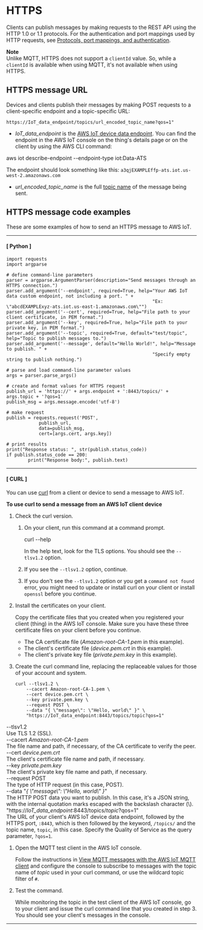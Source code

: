 # HTTPS<a name="http"></a>

Clients can publish messages by making requests to the REST API using the HTTP 1\.0 or 1\.1 protocols\. For the authentication and port mappings used by HTTP requests, see [Protocols, port mappings, and authentication](protocols.md#protocol-port-mapping)\.

**Note**  
Unlike MQTT, HTTPS does not support a `clientId` value\. So, while a `clientId` is available when using MQTT, it's not available when using HTTPS\.

## HTTPS message URL<a name="httpurl"></a>

Devices and clients publish their messages by making POST requests to a client\-specific endpoint and a topic\-specific URL:

```
https://IoT_data_endpoint/topics/url_encoded_topic_name?qos=1"
```
+  *IoT\_data\_endpoint* is the [AWS IoT device data endpoint](iot-connect-devices.md#iot-connect-device-endpoints)\. You can find the endpoint in the AWS IoT console on the thing's details page or on the client by using the AWS CLI command: 

  aws iot describe\-endpoint \-\-endpoint\-type iot:Data\-ATS

   The endpoint should look something like this: `a3qjEXAMPLEffp-ats.iot.us-west-2.amazonaws.com` 
+ *url\_encoded\_topic\_name* is the full [topic name](topics.md#topicnames) of the message being sent\.

## HTTPS message code examples<a name="codeexample"></a>

These are some examples of how to send an HTTPS message to AWS IoT\.

------
#### [ Python ]

```
import requests
import argparse

# define command-line parameters
parser = argparse.ArgumentParser(description="Send messages through an HTTPS connection.")
parser.add_argument('--endpoint', required=True, help="Your AWS IoT data custom endpoint, not including a port. " +
                                                      "Ex: \"abcdEXAMPLExyz-ats.iot.us-east-1.amazonaws.com\"")
parser.add_argument('--cert', required=True, help="File path to your client certificate, in PEM format.")
parser.add_argument('--key', required=True, help="File path to your private key, in PEM format.")
parser.add_argument('--topic', required=True, default="test/topic", help="Topic to publish messages to.")
parser.add_argument('--message', default="Hello World!", help="Message to publish. " +
                                                      "Specify empty string to publish nothing.")

# parse and load command-line parameter values
args = parser.parse_args()

# create and format values for HTTPS request
publish_url = 'https://' + args.endpoint + ':8443/topics/' + args.topic + '?qos=1'
publish_msg = args.message.encode('utf-8')

# make request
publish = requests.request('POST',
            publish_url,
            data=publish_msg,
            cert=[args.cert, args.key])

# print results
print("Response status: ", str(publish.status_code))
if publish.status_code == 200:
        print("Response body:", publish.text)
```

------
#### [ CURL ]

You can use [curl](https://curl.haxx.se) from a client or device to send a message to AWS IoT\.

**To use curl to send a message from an AWS IoT client device**

1. Check the curl version\.

   1. On your client, run this command at a command prompt\.

      curl \-\-help

      In the help text, look for the TLS options\. You should see the `--tlsv1.2` option\.

   1. If you see the `--tlsv1.2` option, continue\.

   1. If you don't see the `--tlsv1.2` option or you get a `command not found` error, you might need to update or install curl on your client or install `openssl` before you continue\.

1. Install the certificates on your client\.

   Copy the certificate files that you created when you registered your client \(thing\) in the AWS IoT console\. Make sure you have these three certificate files on your client before you continue\.
   + The CA certificate file \(*Amazon\-root\-CA\-1\.pem* in this example\)\.
   + The client's certificate file \(*device\.pem\.crt* in this example\)\.
   + The client's private key file \(*private\.pem\.key* in this example\)\.

1. Create the curl command line, replacing the replaceable values for those of your account and system\.

   ```
   curl --tlsv1.2 \
       --cacert Amazon-root-CA-1.pem \
       --cert device.pem.crt \
       --key private.pem.key \
       --request POST \
       --data "{ \"message\": \"Hello, world\" }" \
       "https://IoT_data_endpoint:8443/topics/topic?qos=1"
   ```  
\-\-tlsv1\.2  
Use TLS 1\.2 \(SSL\)\.  
\-\-cacert *Amazon\-root\-CA\-1\.pem*  
The file name and path, if necessary, of the CA certificate to verify the peer\.  
\-\-cert *device\.pem\.crt*  
The client's certificate file name and path, if necessary\.  
\-\-key *private\.pem\.key*  
The client's private key file name and path, if necessary\.  
\-\-request POST  
The type of HTTP request \(in this case, POST\)\.  
\-\-data "*\{ \\"message\\": \\"Hello, world\\" \}*"  
The HTTP POST data you want to publish\. In this case, it's a JSON string, with the internal quotation marks escaped with the backslash character \(\\\)\.  
"https://*IoT\_data\_endpoint*:8443/topics/*topic*?qos=1"  
The URL of your client's AWS IoT device data endpoint, followed by the HTTPS port, `:8443`, which is then followed by the keyword, `/topics/` and the topic name, `topic`, in this case\. Specify the Quality of Service as the query parameter, `?qos=1`\.

1. Open the MQTT test client in the AWS IoT console\.

   Follow the instructions in [View MQTT messages with the AWS IoT MQTT client](view-mqtt-messages.md) and configure the console to subscribe to messages with the topic name of *topic* used in your curl command, or use the wildcard topic filter of `#`\.

1. Test the command\.

   While monitoring the topic in the test client of the AWS IoT console, go to your client and issue the curl command line that you created in step 3\. You should see your client's messages in the console\.

------
